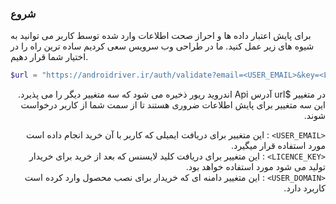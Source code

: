 <h3> شروع</h3>

> <div style="direction:rtl;"> 
برای پایش اعتبار داده ها و احراز صحت اطلاعات وارد شده توسط کاربر می توانید به شیوه های زیر عمل کنید. ما در طراحی وب سرویس سعی   کردیم ساده ترین راه را در اختیار شما قرار دهیم.
</div>
  
```php
$url = "https://androidriver.ir/auth/validate?email=<USER_EMAIL>&key=<LICENCE_KEY>&domain=<USER_DOMAIN>";
```
<div style="direction:rtl;"> 
  در متغییر $url آدرس Api اندروید ریور ذخیره می شود که سه متغییر دیگر را می پذیرد. این سه متغییر برای پایش اطلاعات ضروری هستند تا از سمت شما از کاربر درخواست شوند.
  
  `<USER_EMAIL>` : این متغییر برای دریافت ایمیلی که کاربر با آن خرید انجام داده است مورد استفاده قرار میگیرد.<br>
  `<LICENCE_KEY>` : این متغییر برای دریافت کلید لایسنس که بعد از خرید برای خریدار تولید می شود مورد استفاده خواهد بود.<br>
  `<USER_DOMAIN>` : این متغییر دامنه ای که خریدار برای نصب محصول وارد کرده است کاربرد دارد.<br>
</div>

